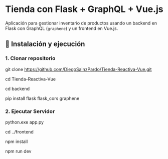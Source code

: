 # Tienda con Flask + GraphQL + Vue.js

Aplicación para gestionar inventario de productos usando un backend en Flask con GraphQL (`graphene`) y un frontend en Vue.js.

## 🔧 Instalación y ejecución

### 1. Clonar repositorio

git clone https://github.com/DiegoSainzPardo/Tienda-Reactiva-Vue.git

cd Tienda-Reactiva-Vue

cd backend

pip install flask flask_cors graphene

### 2. Ejecutar Servidor
python.exe app.py

cd ../frontend

npm install

npm run dev
